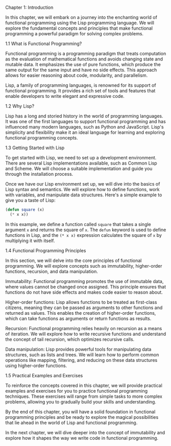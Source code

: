 Chapter 1: Introduction

In this chapter, we will embark on a journey into the enchanting world of functional programming using the Lisp programming language. We will explore the fundamental concepts and principles that make functional programming a powerful paradigm for solving complex problems.

1.1 What is Functional Programming?

Functional programming is a programming paradigm that treats computation as the evaluation of mathematical functions and avoids changing state and mutable data. It emphasizes the use of pure functions, which produce the same output for the same input and have no side effects. This approach allows for easier reasoning about code, modularity, and parallelism.

Lisp, a family of programming languages, is renowned for its support of functional programming. It provides a rich set of tools and features that enable developers to write elegant and expressive code.

1.2 Why Lisp?

Lisp has a long and storied history in the world of programming languages. It was one of the first languages to support functional programming and has influenced many modern languages, such as Python and JavaScript. Lisp's simplicity and flexibility make it an ideal language for learning and exploring functional programming concepts.

1.3 Getting Started with Lisp

To get started with Lisp, we need to set up a development environment. There are several Lisp implementations available, such as Common Lisp and Scheme. We will choose a suitable implementation and guide you through the installation process.

Once we have our Lisp environment set up, we will dive into the basics of Lisp syntax and semantics. We will explore how to define functions, work with variables, and manipulate data structures. Here's a simple example to give you a taste of Lisp:

```lisp
(defun square (x)
  (* x x))
```

In this example, we define a function called `square` that takes a single argument `x` and returns the square of `x`. The `defun` keyword is used to define functions in Lisp, and the `(* x x)` expression calculates the square of `x` by multiplying it with itself.

1.4 Functional Programming Principles

In this section, we will delve into the core principles of functional programming. We will explore concepts such as immutability, higher-order functions, recursion, and data manipulation.

Immutability: Functional programming promotes the use of immutable data, where values cannot be changed once assigned. This principle ensures that functions do not have side effects and makes code easier to reason about.

Higher-order functions: Lisp allows functions to be treated as first-class citizens, meaning they can be passed as arguments to other functions and returned as values. This enables the creation of higher-order functions, which can take functions as arguments or return functions as results.

Recursion: Functional programming relies heavily on recursion as a means of iteration. We will explore how to write recursive functions and understand the concept of tail recursion, which optimizes recursive calls.

Data manipulation: Lisp provides powerful tools for manipulating data structures, such as lists and trees. We will learn how to perform common operations like mapping, filtering, and reducing on these data structures using higher-order functions.

1.5 Practical Examples and Exercises

To reinforce the concepts covered in this chapter, we will provide practical examples and exercises for you to practice functional programming techniques. These exercises will range from simple tasks to more complex problems, allowing you to gradually build your skills and understanding.

By the end of this chapter, you will have a solid foundation in functional programming principles and be ready to explore the magical possibilities that lie ahead in the world of Lisp and functional programming.

In the next chapter, we will dive deeper into the concept of immutability and explore how it shapes the way we write code in functional programming.
